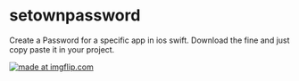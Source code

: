 # setownpassword
Create a Password for a specific app in ios swift.
Download the fine and just copy paste it in your project.


<a href="https://imgflip.com/gif/248s12"><img src="https://i.imgflip.com/248s12.gif" title="made at imgflip.com"/></a>

